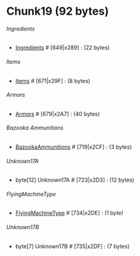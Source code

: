 ﻿# Chunk19 (92 bytes)

###### Ingredients
* [Ingredients](../Items/Ingredients.md) # [649|x289] : (22 bytes)

###### Items
* [Items](../Items/Items.md) # [671|x29F] : (8 bytes)

###### Armors
* [Armors](../Items/Armors.md) # [679|x2A7] : (40 bytes)

###### Bazooka Ammunitions
* [BazookaAmmunitions](../Items/BazookaAmmunitions.md) # [719|x2CF] : (3 bytes)

###### Unknown17A 
* byte[12] Unknown17A # [723|x2D3] : (12 bytes)

###### FlyingMachineType 
* [FlyingMachineType](../Items/Enums/FlyingMachineType.md) # [734|x2DE] : (1 byte) 

###### Unknown17B 
* byte[7] Unknown17B # [735|x2DF] : (7 bytes) 


